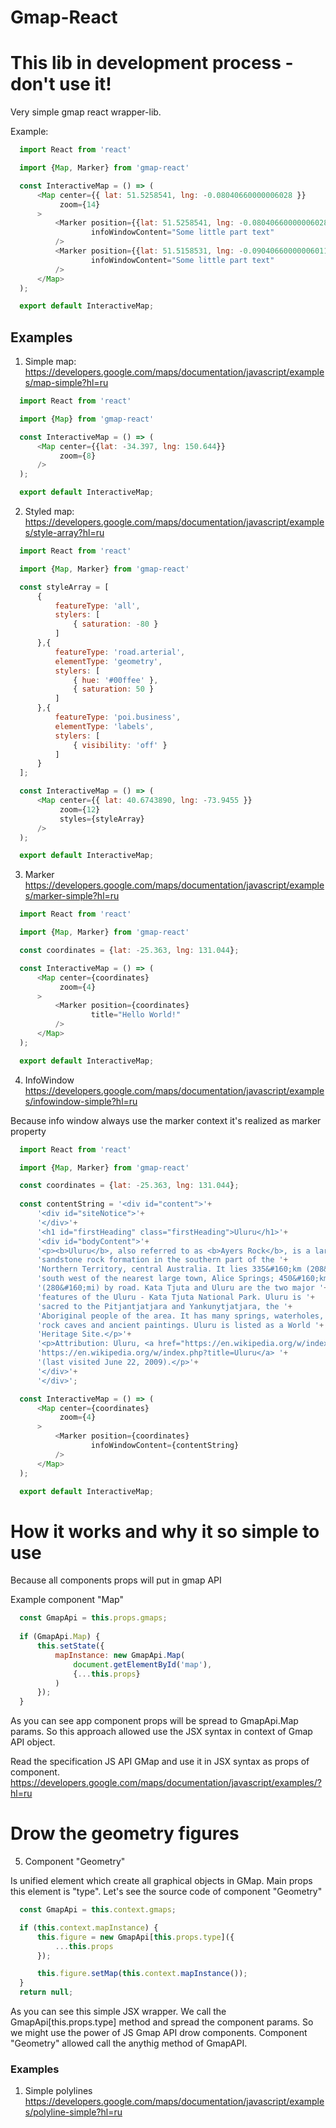 # Gmap-React
# This lib in development process - don't use it!
Very simple gmap react wrapper-lib.

Example:

```javascript
  import React from 'react'

  import {Map, Marker} from 'gmap-react'

  const InteractiveMap = () => (
      <Map center={{ lat: 51.5258541, lng: -0.08040660000006028 }}
           zoom={14}
      >
          <Marker position={{lat: 51.5258541, lng: -0.08040660000006028}}
                  infoWindowContent="Some little part text"
          />
          <Marker position={{lat: 51.5158531, lng: -0.09040660000006011}}
                  infoWindowContent="Some little part text"
          />
      </Map>
  );

  export default InteractiveMap;
```

## Examples 

1) Simple map: https://developers.google.com/maps/documentation/javascript/examples/map-simple?hl=ru

```javascript
  import React from 'react'

  import {Map} from 'gmap-react'

  const InteractiveMap = () => (
      <Map center={{lat: -34.397, lng: 150.644}}
           zoom={8}
      />
  );

  export default InteractiveMap;
```

2) Styled map: https://developers.google.com/maps/documentation/javascript/examples/style-array?hl=ru

```javascript
  import React from 'react'

  import {Map, Marker} from 'gmap-react'

  const styleArray = [
      {
          featureType: 'all',
          stylers: [
              { saturation: -80 }
          ]
      },{
          featureType: 'road.arterial',
          elementType: 'geometry',
          stylers: [
              { hue: '#00ffee' },
              { saturation: 50 }
          ]
      },{
          featureType: 'poi.business',
          elementType: 'labels',
          stylers: [
              { visibility: 'off' }
          ]
      }
  ];

  const InteractiveMap = () => (
      <Map center={{ lat: 40.6743890, lng: -73.9455 }}
           zoom={12}
           styles={styleArray}
      />
  );

  export default InteractiveMap;
```

3) Marker https://developers.google.com/maps/documentation/javascript/examples/marker-simple?hl=ru

```javascript
  import React from 'react'

  import {Map, Marker} from 'gmap-react'

  const coordinates = {lat: -25.363, lng: 131.044};

  const InteractiveMap = () => (
      <Map center={coordinates}
           zoom={4}
      >
          <Marker position={coordinates}
                  title="Hello World!"
          />
      </Map>
  );

  export default InteractiveMap;
```

4) InfoWindow https://developers.google.com/maps/documentation/javascript/examples/infowindow-simple?hl=ru

Because info window always use the marker context it's realized as marker property

```javascript
  import React from 'react'

  import {Map, Marker} from 'gmap-react'

  const coordinates = {lat: -25.363, lng: 131.044};
  
  const contentString = '<div id="content">'+
      '<div id="siteNotice">'+
      '</div>'+
      '<h1 id="firstHeading" class="firstHeading">Uluru</h1>'+
      '<div id="bodyContent">'+
      '<p><b>Uluru</b>, also referred to as <b>Ayers Rock</b>, is a large ' +
      'sandstone rock formation in the southern part of the '+
      'Northern Territory, central Australia. It lies 335&#160;km (208&#160;mi) '+
      'south west of the nearest large town, Alice Springs; 450&#160;km '+
      '(280&#160;mi) by road. Kata Tjuta and Uluru are the two major '+
      'features of the Uluru - Kata Tjuta National Park. Uluru is '+
      'sacred to the Pitjantjatjara and Yankunytjatjara, the '+
      'Aboriginal people of the area. It has many springs, waterholes, '+
      'rock caves and ancient paintings. Uluru is listed as a World '+
      'Heritage Site.</p>'+
      '<p>Attribution: Uluru, <a href="https://en.wikipedia.org/w/index.php?title=Uluru&oldid=297882194">'+
      'https://en.wikipedia.org/w/index.php?title=Uluru</a> '+
      '(last visited June 22, 2009).</p>'+
      '</div>'+
      '</div>';

  const InteractiveMap = () => (
      <Map center={coordinates}
           zoom={4}
      >
          <Marker position={coordinates}
                  infoWindowContent={contentString}
          />
      </Map>
  );

  export default InteractiveMap;
```

# How it works and why it so simple to use

Because all components props will put in gmap API

Example component "Map"

```javascript
  const GmapApi = this.props.gmaps;
  
  if (GmapApi.Map) {
      this.setState({
          mapInstance: new GmapApi.Map(
              document.getElementById('map'),
              {...this.props}
          )
      });
  }
```

As you can see app component props will be spread to GmapApi.Map params. So this approach allowed use the JSX syntax in context of Gmap API object.

Read the specification JS API GMap and use it in JSX syntax as props of component.
https://developers.google.com/maps/documentation/javascript/examples/?hl=ru

# Drow the geometry figures

5) Component "Geometry"

Is unified element which create all graphical objects in GMap. Main props this element is "type".
Let's see the source code of component "Geometry"

```javascript
  const GmapApi = this.context.gmaps;

  if (this.context.mapInstance) {
      this.figure = new GmapApi[this.props.type]({
          ...this.props
      });

      this.figure.setMap(this.context.mapInstance());
  }
  return null;
```

As you can see this simple JSX wrapper. We call the GmapApi[this.props.type] method and spread the component params. So we might use the power of JS Gmap API drow components.
Component "Geometry" allowed call the anythig method of GmapAPI.

### Examples
1) Simple polylines https://developers.google.com/maps/documentation/javascript/examples/polyline-simple?hl=ru

```javascript

```
